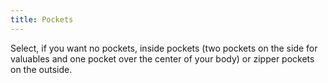 ```yaml
---
title: Pockets
---
```


Select, if you want no pockets, inside pockets (two pockets on the side for valuables and one pocket over the center of your body) or zipper pockets on the outside. 
